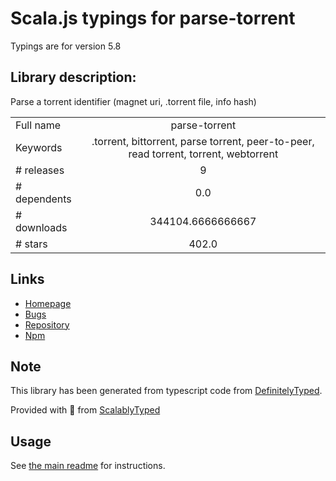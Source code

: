 
# Scala.js typings for parse-torrent

Typings are for version 5.8

## Library description:
Parse a torrent identifier (magnet uri, .torrent file, info hash)

|                    |                 |
| ------------------ | :-------------: |
| Full name          | parse-torrent |
| Keywords           | .torrent, bittorrent, parse torrent, peer-to-peer, read torrent, torrent, webtorrent |
| # releases         | 9 |
| # dependents       | 0.0 |
| # downloads        | 344104.6666666667 |
| # stars            | 402.0 |

## Links
- [Homepage](https://github.com/webtorrent/parse-torrent#readme)
- [Bugs](https://github.com/webtorrent/parse-torrent/issues)
- [Repository](https://github.com/webtorrent/parse-torrent)
- [Npm](https://www.npmjs.com/package/parse-torrent)
    


## Note
This library has been generated from typescript code from [DefinitelyTyped](https://definitelytyped.org).

Provided with :purple_heart: from [ScalablyTyped](https://github.com/oyvindberg/ScalablyTyped)

## Usage
See [the main readme](../../readme.md) for instructions.


